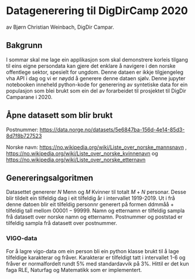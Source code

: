 # Datagenerering til DigDirCamp 2020

av Bjørn Christian Weinbach, DigDir Campar.

## Bakgrunn

I sommar skal me lage ein applikasjon som skal demonstrere korleis tilgang til eins eigne persondata kan gjere det enklare å navigere i den norske offentlege sektor, spesielt for ungdom. Denne dataen er ikkje tilgjengeleg vha API i dag og vi er nøydd å generere denne dataen sjølv. Denne jupyter notebooken inneheld python-kode for generering av syntetiske data for ein populasjon som blei brukt som ein del av forarbeidet til prosjektet til DigDir Camparane i 2020.

## Åpne datasett som blir brukt

Postnummer: https://data.norge.no/datasets/5e6847ba-156d-4e14-85d3-8d7f8b727523

Norske navn: https://no.wikipedia.org/wiki/Liste_over_norske_mannsnavn , https://no.wikipedia.org/wiki/Liste_over_norske_kvinnenavn og https://no.wikipedia.org/wiki/Liste_over_norske_etternavn

## Genereringsalgoritmen

Datasettet genererer $N$ Menn og $M$ Kvinner til totalt $M + N$ personar. Desse blir tildelt ein tilfeldig dag i eit tilfeldig år i intervallet 1919-2019. Ut i frå denne datoen blir eit tilfeldig personnr generert på formen ddmmåå $+$ tilfeldig tall mellom $00001 - 99999$. Namn og etternamn er tilfeldig sampla frå datasett over norske namn og etternamn. Postnummer og poststad er tilfeldig sampla frå datasett over postnummer.

### VIGO-data
For å lagre vigo-data om ein person bli ein python klasse brukt til å lage tilfeldige karakterar og fråver. Karakterar er tilfeldigt tatt i intervallet 1-6 og fråver er normalfordelt rundt 5% med standardavvik på 3%. Hittil er det kun faga RLE, Naturfag og Matematikk som er implementert.
